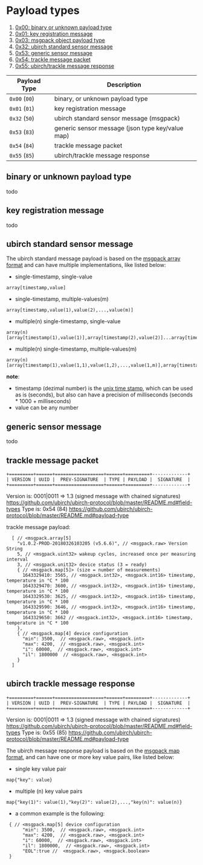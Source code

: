 # Payload types

1. [0x00: binary or unknown payload type](#binary-or-unknown-payload-type)
2. [0x01: key registration message](#key-registration-message)
3. [0x03: msgpack object payload type](#msgpack-payload-type)
4. [0x32: ubirch standard sensor message](#ubirch-standard-sensor-message)
5. [0x53: generic sensor message](#generic-sensor-message)
6. [0x54: trackle message packet](#trackle-message-packet)
7. [0x55: ubirch/trackle message response](#ubirch-trackle-message-response)


| Payload Type | Description |
|--------------|-------------|
| `0x00` (`00`)| binary, or unknown payload type |
| `0x01` (`01`)| key registration message |
| `0x32` (`50`)| ubirch standard sensor message (msgpack) |
| `0x53` (`83`)| generic sensor message (json type key/value map) |
| `0x54` (`84`)| trackle message packet |
| `0x55` (`85`)| ubirch/trackle message response |


## binary or unknown payload type
todo
## key registration message
todo
## ubirch standard sensor message

The ubirch standard message payload is based on the 
[msgpack array format](https://github.com/msgpack/msgpack/blob/master/spec.md#array-format-family)
and can have multiple implementations, like listed below:
 
- single-timestamp, single-value
```
array[timestamp,value]
```
- single-timestamp, multiple-values(m)
```
array[timestamp,value(1),value(2),...,value(m)]
```
- multiple(n) single-timestamp, single-value
```
array(n)[array[timestamp(1),value(1)],array[timestamp(2),value(2)]...array[timestamp(n),value(n)]]
```
- multiple(n) single-timestamp, multiple-values(m)
```
array(n)[array[timestamp(1),value(1,1),value(1,2),...,value(1,m)],array[timestamp(2),value(2,1),value(2,2),...,value(2,m)],..,array[timestamp(n),value(n,1),value(n,2),...,value(n,m)]]
```
**note**: 
- timestamp (dezimal number) is the [unix time stamp](https://en.wikipedia.org/wiki/Unix_time), which can be used as is (seconds), 
but also can have a precision of milliseconds (seconds * 1000 + milliseconds)
- value can be any number

## generic sensor message
todo
## trackle message packet

```
+=========+======+==================+======+=========+-------------+
| VERSION | UUID |  PREV-SIGNATURE  | TYPE | PAYLOAD |  SIGNATURE  |
+=========+======+==================+======+=========+-------------+
```
Version is: 0001|0011 => 1.3 (signed message with chained signatures)  https://github.com/ubirch/ubirch-protocol/blob/master/README.md#field-types
Type is: 0x54 (84)  https://github.com/ubirch/ubirch-protocol/blob/master/README.md#payload-type

trackle message payload:
```
  [ // <msgpack.array[5]
    "v1.0.2-PROD-20180326103205 (v5.6.6)", // <msgpack.raw> Version String
    5, // <msgpack.uint32> wakeup cycles, increased once per measuring interval
    3, // <msgpack.unit32> device status (3 = ready)
    { // <msgpack.map[5]> (size = number of measurements)
      1643329410: 3565, // <msgpack.int32>, <msgpack.int16> timestamp, temperature in °C * 100
      1643329470: 3600, // <msgpack.int32>, <msgpack.int16> timestamp, temperature in °C * 100
      1643329530: 3625, // <msgpack.int32>, <msgpack.int16> timestamp, temperature in °C * 100
      1643329590: 3646, // <msgpack.int32>, <msgpack.int16> timestamp, temperature in °C * 100
      1643329650: 3662 // <msgpack.int32>, <msgpack.int16> timestamp, temperature in °C * 100
    },
    { // <msgpack.map[4] device configuration
      "min": 3500,  // <msgpack.raw>, <msgpack.int>
      "max": 4200,  // <msgpack.raw>, <msgpack.int>
      "i": 60000,  // <msgpack.raw>, <msgpack.int>
      "il": 1800000  // <msgpack.raw>, <msgpack.int>
    }
  ]
```

## ubirch trackle message response
```
+=========+======+==================+======+=========+-------------+
| VERSION | UUID |  PREV-SIGNATURE  | TYPE | PAYLOAD |  SIGNATURE  |
+=========+======+==================+======+=========+-------------+
```
Version is: 0001|0011 => 1.3 (signed message with chained signatures)  https://github.com/ubirch/ubirch-protocol/blob/master/README.md#field-types
Type is: 0x55 (85) https://github.com/ubirch/ubirch-protocol/blob/master/README.md#payload-type

The ubirch message response payload is based on the 
[msgpack map format](https://github.com/msgpack/msgpack/blob/master/spec.md#map-format-family),
and can have one or more key value pairs, like listed below:

- single key value pair
```
map{"key": value}
```
- multiple (n) key value pairs
```
map{"key(1)": value(1),"key(2)": value(2),...,"key(n)": value(n)}
```

- a common example is the following:
```
 { // <msgpack.map[5] device configuration
      "min": 3500,  // <msgpack.raw>, <msgpack.int>
      "max": 4200,  // <msgpack.raw>, <msgpack.int>
      "i": 60000,  // <msgpack.raw>, <msgpack.int>
      "il": 1800000,  // <msgpack.raw>, <msgpack.int>
      "EOL":true //  <msgpack.raw>, <msgpack.boolean>
 }
```
